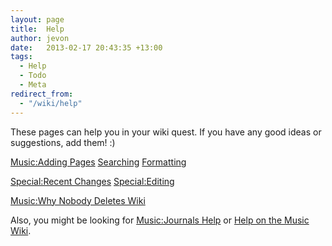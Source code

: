 ```yaml
---
layout: page
title:  Help
author: jevon
date:   2013-02-17 20:43:35 +13:00
tags:
  - Help
  - Todo
  - Meta
redirect_from:
  - "/wiki/help"
---
```


These pages can help you in your wiki quest. If you have any good ideas or suggestions, add them! :)

[Music:Adding Pages](music-adding-pages.md)
[Searching](searching.md)
[Formatting](formatting.md)

[Special:Recent Changes](special-recent-changes.md)
[Special:Editing](special-editing.md)

[Music:Why Nobody Deletes Wiki](music-why-nobody-deletes-wiki.md)

Also, you might be looking for [Music:Journals Help](music-journals-help.md) or [Help on the Music Wiki](music-help.md).
